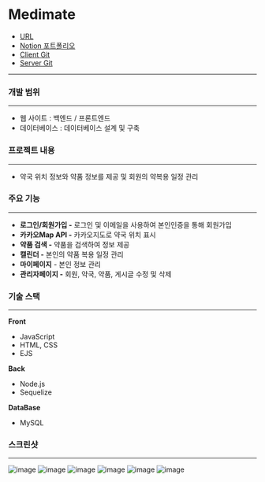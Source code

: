 # Medimate
- [URL](https://port-0-medimate-client-7e6o2clhvlbv0c.sel4.cloudtype.app/main/index)
- [Notion 포트폴리오](https://morning-collarbone-330.notion.site/Medimate-Node-js-30fe614feb864b24a8abe64a4f240d1e)
- [Client Git](https://github.com/leeCodingStudio/medimate_client)
- [Server Git](https://github.com/leeCodingStudio/medimate_server)
---

### 개발 범위

---

- 웹 사이트 : 백엔드 / 프론트엔드
- 데이터베이스 : 데이터베이스 설계 및 구축

### 프로젝트 내용

---

- 약국 위치 정보와 약품 정보를 제공 및 회원의 약복용 일정 관리

### 주요 기능

---

- **로그인/회원가입 -** 로그인 및 이메일을 사용하여 본인인증을 통해 회원가입
- **카카오Map API -** 카카오지도로 약국 위치 표시
- **************약품 검색 -************** 약품을 검색하여 정보 제공
- **캘린더 -** 본인의 약품 복용 일정 관리
- **마이페이지** - 본인 정보 관리
- **관리자페이지 -** 회원, 약국, 약품, 게시글 수정 및 삭제

### 기술 스택

---

**Front**

- JavaScript
- HTML, CSS
- EJS

**Back**

- Node.js
- Sequelize

**DataBase**

- MySQL

### 스크린샷

---

![image](https://github.com/leeCodingStudio/Medimate/assets/115694780/f7f98966-be23-478a-9336-d4bf1ee81174)
![image](https://github.com/leeCodingStudio/Medimate/assets/115694780/8e8cee74-83dd-43d7-bbe2-f6dfcb997ecd)
![image](https://github.com/leeCodingStudio/Medimate/assets/115694780/4bd70681-ebe2-4da1-b08a-15aa7624dcde)
![image](https://github.com/leeCodingStudio/Medimate/assets/115694780/31b04c21-5d42-45dc-8d6b-805405941ede)
![image](https://github.com/leeCodingStudio/Medimate/assets/115694780/d695f346-cdf8-4949-8617-264b1dcd31a8)
![image](https://github.com/leeCodingStudio/Medimate/assets/115694780/dd0dd048-b484-4c1c-b892-ee6673c79280)

